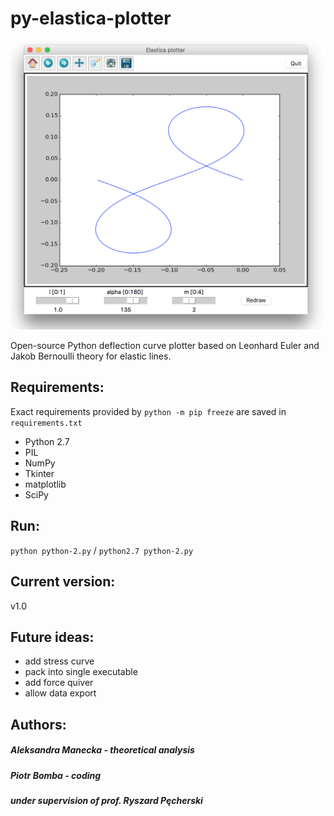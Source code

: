 # py-elastica-plotter

![Screenshot - alt](/screenshot.png "")

Open-source Python deflection curve plotter based on    Leonhard Euler   and   Jakob Bernoulli  theory for elastic lines.



## Requirements:
Exact requirements provided by ```python -m pip freeze``` are saved in ```requirements.txt```
- Python 2.7
- PIL
- NumPy 
- Tkinter
- matplotlib
- SciPy

## Run:

```python python-2.py``` / ```python2.7 python-2.py```

## Current version:
v1.0

## Future ideas:
- add stress curve
- pack into single executable
- add force quiver
- allow data export

## Authors:
##### Aleksandra Manecka - theoretical analysis
##### Piotr Bomba - coding
##### under supervision of prof. Ryszard Pęcherski
